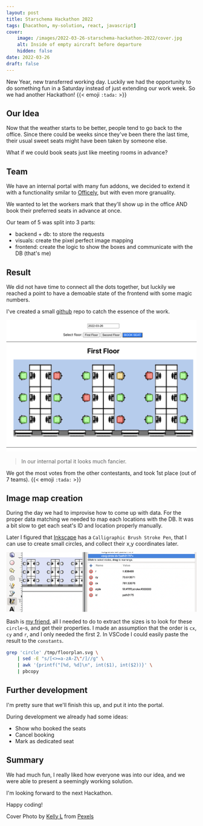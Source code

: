 ```yaml
---
layout: post
title: Starschema Hackathon 2022
tags: [hacathon, my-solution, react, javascript]
cover: 
    image: /images/2022-03-26-starschema-hackathon-2022/cover.jpg
    alt: Inside of empty aircraft before departure
    hidden: false
date: 2022-03-26
draft: false
---
```


New Year, new transferred working day. Luckily we had the opportunity to do something fun in a Saturday instead of just extending our work week. So we had another Hackathon! {{< emoji `:tada:` >}}

<!--more-->

## Our Idea

Now that the weather starts to be better, people tend to go back to the office.
Since there could be weeks since they've been there the last time, their usual sweet seats might have been taken by someone else.

What if we could book seats just like meeting rooms in advance?

## Team

We have an internal portal with many fun addons, we decided to extend it with a functionality smilar to
[Officely](https://www.getofficely.com/), but with even more granuality.

We wanted to let the workers mark that they'll show up in the office AND book their preferred seats in advance at once.

Our team of 5 was split into 3 parts:

- backend + db: to store the requests
- visuals: create the pixel perfect image mapping
- frontend: create the logic to show the boxes and communicate with the DB (that's me)

## Result

We did not have time to connect all the dots together, but luckily we reached a point to
have a demoable state of the frontend with some magic numbers.

I've created a small [github](https://github.com/budavariam/hackathon-seat-booker) repo to catch the essence of the work.

![look and feel](/images/2022-03-26-starschema-hackathon-2022/lookandfeel.png)

> In our internal portal it looks much fancier.

We got the most votes from the other contestants, and took 1st place (out of 7 teams). {{< emoji `:tada:` >}}

## Image map creation

During the day we had to improvise how to come up with data.
For the proper data matching we needed to map each locations with the DB.
It was a bit slow to get each seat's ID and location properly manually.

Later I figured that [Inkscape](https://inkscape.org/) has a `Calligraphic Brush Stroke Pen`, that I can use to create small circles, and collect their x,y coordinates later.

![image-map-creation](/images/2022-03-26-starschema-hackathon-2022/image-map-creation.png)

Bash is [my friend](/posts/2021/02/18/grep-sed-awk-filters/), all I needed to do to extract the sizes is to look for these `circle`-s, and get their properties.
I made an assumption that the order is `cx`, `cy` and `r`, and I only needed the first 2.
In VSCode I could easily paste the result to the `constants`.

```bash
grep 'circle' /tmp/floorplan.svg \
    | sed -E "s/[<>=a-zA-Z\"/]//g" \
    | awk '{printf("[%d, %d]\n", int($1), int($2))}' \
    | pbcopy
```

## Further development

I'm pretty sure that we'll finish this up, and put it into the portal.

During development we already had some ideas:

- Show who booked the seats
- Cancel booking
- Mark as dedicated seat

## Summary

We had much fun, I really liked how everyone was into our idea, and we were able to present a seemingly working solution.

I'm looking forward to the next Hackathon.

Happy coding!

Cover Photo by [Kelly L](https://www.pexels.com/@kelly-l-1179532/) from [Pexels](https://www.pexels.com/photo/inside-of-empty-aircraft-before-departure-3861783/)